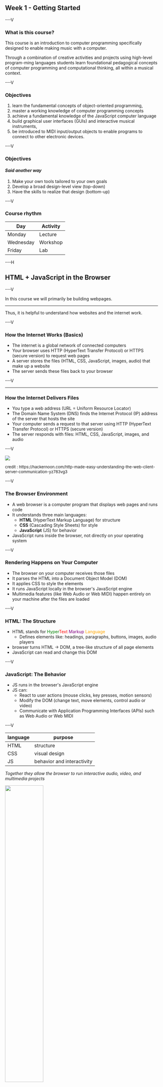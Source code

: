 ## Week 1 - Getting Started

---V
### What is this course?

This course is an introduction to computer programming specifically designed to enable making music with a computer.

Through a combination of creative activities and projects using high-level program-ming languages students learn foundational pedagogical concepts of computer programming and computational thinking, all within a musical context.


---V

### Objectives
1. learn the fundamental concepts of object-oriented programming,
2. master a working knowledge of computer programming concepts
3. achieve a fundamental knowledge of the JavaScript computer language
4. build graphical user interfaces (GUIs) and interactive musical instruments,
5. be introduced to MIDI input/output objects to enable programs to connect to other electronic devices.

---V
### Objectives
#### _Said another way_

1. Make your own tools tailored to your own goals
2. Develop a broad design-level view (top-down)
3. Have the skills to realize that design (bottom-up)


---V
### Course rhythm
| Day    | Activity |
| -------- | ------- |
| Monday  | Lecture   |
| Wednesday | Workshop|
| Friday    | Lab   |

---H

## HTML + JavaScript in the Browser

---V

In this course we will primarily be building webpages.

---
Thus, it is helpful to understand how websites and the internet work.

---V

### How the Internet Works (Basics)
- The internet is a global network of connected computers
- Your browser uses HTTP (HyperText Transfer Protocol) or HTTPS (secure version) to request web pages
- A server stores the files (HTML, CSS, JavaScript, images, audio) that make up a website
- The server sends these files back to your browser

---V

---

### How the Internet Delivers Files
- You type a web address (URL = Uniform Resource Locator)
- The Domain Name System (DNS) finds the Internet Protocol (IP) address of the server that hosts the site
- Your computer sends a request to that server using HTTP (HyperText Transfer Protocol) or HTTPS (secure version)
- The server responds with files: HTML, CSS, JavaScript, images, and audio

---V

<img src="../img/http.png">
<p style="font-size: small">credit : https://hackernoon.com/http-made-easy-understanding-the-web-client-server-communication-yz783vg3</p>

---V

### The Browser Environment
- A web browser is a computer program that displays web pages and runs code
- It understands three main languages:
  - **HTML** (HyperText Markup Language) for structure
  - **CSS** (Cascading Style Sheets) for style
  - **JavaScript** (JS) for behavior
- JavaScript runs inside the browser, not directly on your operating system

---V

### Rendering Happens on Your Computer
- The browser on your computer receives those files
- It parses the HTML into a Document Object Model (DOM)
- It applies CSS to style the elements
- It runs JavaScript locally in the browser's JavaScript engine
- Multimedia features (like Web Audio or Web MIDI) happen entirely on your machine after the files are loaded

---V




### HTML: The Structure
- HTML stands for <span style="color:green">Hyper</span><span style="color:red">Text</span> <span style="color:purple">Markup</span> <span style="color:orange">Language</span>
  - Defines elements like: headings, paragraphs, buttons, images, audio players
-  browser turns HTML &rarr; DOM, a tree-like structure of all page elements
- JavaScript can read and change this DOM

---V

### JavaScript: The Behavior
- JS runs in the browser's JavaScript engine
- JS can:
  - React to user actions (mouse clicks, key presses, motion sensors)
  - Modify the DOM (change text, move elements, control audio or video)
  - Communicate with Application Programming Interfaces (APIs) such as Web Audio or Web MIDI

---V

| language | purpose                    |
|----------|----------------------------|
| HTML     | structure                  |
| CSS      | visual design              |
| JS       | behavior and interactivity |


_Together they allow the browser to run interactive audio, video, and multimedia projects_

<img width="50%" src="../img/html-5-logo-png.png">

---V

### Why This Matters for Us
- Web Audio and Web MIDI are JavaScript APIs
- The browser provides everything we need to build instruments, effects, and interactive systems
- All you need to begin is:
  1. An HTML page
  2. A small amount of JavaScript
  3. A web browser to run it

---H

## JavaScript
<img width="50%" src="../img/javascript-logo.png">

---V


### What is an object?

---V



## Javascript

#### Everything is an Object



- JavaScript (JS) is an **object-oriented programming** (OOP) language
- meaning that we build programs by creating objects that bundle together data (properties) and behavior (methods).


---V

## Javascript

#### Everything is an Object


We'll _think_ in **objects**: properties (data) + methods (actions)


---V




## Web Audio

The Web Audio API is a JavaScript toolkit for creating, processing, and controlling audio directly in the web browser.


---V

## JS + Web Audio

#### Everything is an Object
_mindset &rarr; AudioContext &rarr; first sound_

---V

### EVERYTHING IS AN OBJECT
---
### OBJECTS HAVE PROPERTIES AND METHODS



---H
## Goals & Syllabus

- Goals:
  - OOP mindset (objects everywhere)
  - JS fundamentals (variables, functions, loops)
  - Web Audio, MIDI, interactive instruments
- Assessments:
  - In-class labs, 2 oral exams, projects
- Expectation: experiment, break things, ask questions
- We'll use Canvas

---H

## Everything Is an Object

- Real world: <span class="fragment">piano</span>
  - **properties**: <span class="fragment">keys, tuning</span>
  - **methods**: <span class="fragment">playNote(), sustainOn()</span>
- Programming world:<span class="fragment"> *same idea*
  - Object = container of **data** + **behavior**
  - We'll model synths, mixers, effects as objects</span>

---V

### Object Shape in JavaScript

```js
const piano = {
  keys: 88,                 // property (data)
  tuning: "equal temperament",
  playNote(note) {          // method (action)
    console.log("playing", note);
  }
};

piano.playNote("C4");       // call a method
console.log(piano.keys);    // read a property
```

Key idea: **dot notation** to access **properties** and call **methods**.

---H

## Web Audio: 
### The World = AudioContext

* `AudioContext` is a special object that we can create.
* Think of it as the environment in which we'll make sound.

    * You **create** nodes *inside it*
    * You **connect** nodes into a graph

---V

### Minimal audio graph:

Oscillator &rarr; Gain &rarr; Destination (speakers)


<span style="font-size: large">Browser note: audio usually starts **suspended**; resume after user gesture</span>

---V

### Minimal audio graph:

```js
// 1) Make the audio context
const ctx = new AudioContext();

// 2) Make instruments/mixer
const osc  = new OscillatorNode(ctx); // OscillatorNode
const gain = new GainNode(ctx);       // GainNode

// 3) Wire it up
osc.connect(gain);
gain.connect(ctx.destination);

// 4) Set properties, then act
gain.gain.value = 0.2;  // property
osc.start();            // method
```
---V
### Minimal audio graph:
**Vocabulary check**

* objects: `osc`, `gain`
* properties: `gain.gain.value`
* methods: `.connect()`, `osc.start()`

---V

### What Changes the Sound?

* **Loudness** &rarr; `gain.gain.value`
* **Pitch** &rarr; `osc.frequency.value`
* **Timbre** &rarr; `osc.type` (`sine`, `square`, `sawtooth`, `triangle`)

```js
gain.gain.value = 0.1;       // quieter
osc.frequency.value = 660;   // higher pitch
osc.type = "square";         // different tone
```

---H


### Patterns You'll See All Semester

* **Create &rarr; Connect &rarr; Configure &rarr; Start/Stop**
* Everything is an **object**

    * Properties (nouns) - `node.param.value`
    * Methods (verbs) - `node.start()`, `node.connect()`
* Keep a **master GainNode** before `ctx.destination`

---H

### What's Next

**Wednesday (Workshop)**

* Bring your laptop
* Install necessary software
* Build the same graph together, from scratch
* Add a button

**Friday (Lab)**

"Hello, Audio" - your first WebAudio app


